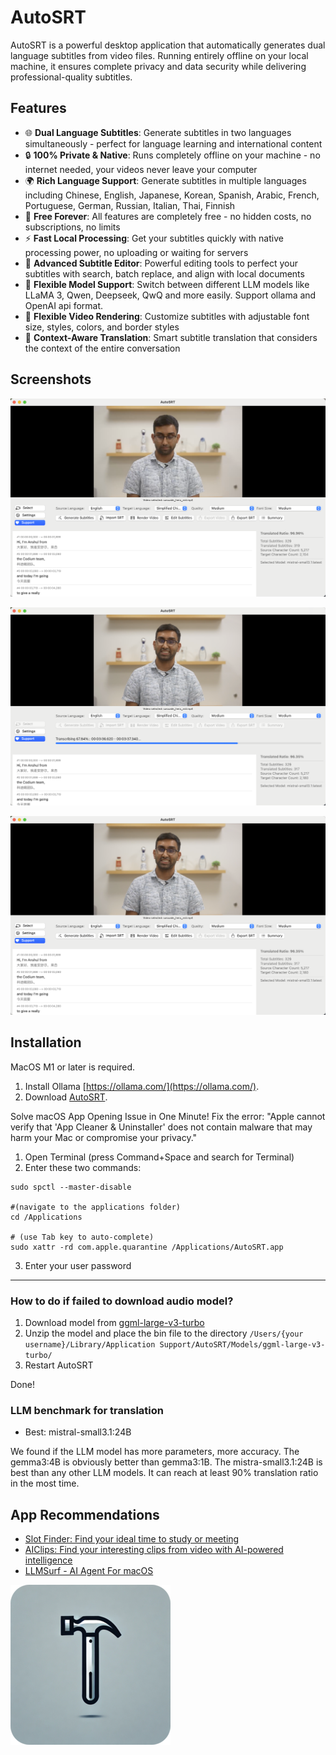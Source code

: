 # AutoSRT

AutoSRT is a powerful desktop application that automatically generates dual language subtitles from video files. Running entirely offline on your local machine, it ensures complete privacy and data security while delivering professional-quality subtitles.

## Features

- 🌐 **Dual Language Subtitles**: Generate subtitles in two languages simultaneously - perfect for language learning and international content
- 🔒 **100% Private & Native**: Runs completely offline on your machine - no internet needed, your videos never leave your computer
- 🌍 **Rich Language Support**: Generate subtitles in multiple languages including Chinese, English, Japanese, Korean, Spanish, Arabic, French, Portuguese, German, Russian, Italian, Thai, Finnish
- 💝 **Free Forever**: All features are completely free - no hidden costs, no subscriptions, no limits
- ⚡ **Fast Local Processing**: Get your subtitles quickly with native processing power, no uploading or waiting for servers
- 📝 **Advanced Subtitle Editor**: Powerful editing tools to perfect your subtitles with search, batch replace, and align with local documents
- 🤖 **Flexible Model Support**: Switch between different LLM models like LLaMA 3, Qwen, Deepseek, QwQ and more easily. Support ollama and OpenAI api format.
- 🎨 **Flexible Video Rendering**: Customize subtitles with adjustable font size, styles, colors, and border styles
- 🔄 **Context-Aware Translation**: Smart subtitle translation that considers the context of the entire conversation

## Screenshots

![Home](https://github.com/yyaadet/autosrt_page/blob/main/screenshots/home.png)

![Processing](https://github.com/yyaadet/autosrt_page/blob/main/screenshots/processing.png)

![Done](https://github.com/yyaadet/autosrt_page/blob/main/screenshots/done.png)


## Installation

MacOS M1 or later is required.

1. Install Ollama [https://ollama.com/](https://ollama.com/).
2. Download [AutoSRT](https://github.com/yyaadet/autosrt_page/releases).

Solve macOS App Opening Issue in One Minute!
Fix the error: "Apple cannot verify that 'App Cleaner & Uninstaller' does not contain malware that may harm your Mac or compromise your privacy."

1. Open Terminal (press Command+Space and search for Terminal)
2. Enter these two commands:
```
sudo spctl --master-disable

#(navigate to the applications folder)
cd /Applications 

# (use Tab key to auto-complete)
sudo xattr -rd com.apple.quarantine /Applications/AutoSRT.app 
```
3. Enter your user password

---

### How to do if failed to download audio model?

1. Download model from [ggml-large-v3-turbo](https://github.com/yyaadet/autosrt_page/releases/download/v10.0.0/ggml-large-v3-turbo.bin.zip)
2. Unzip the model and place the bin file to the directory `/Users/{your username}/Library/Application Support/AutoSRT/Models/ggml-large-v3-turbo/`
3. Restart AutoSRT

Done!

### LLM benchmark for translation

- Best: mistral-small3.1:24B

We found if the LLM model has more parameters, more accuracy. The gemma3:4B is obviously better than gemma3:1B. The mistra-small3.1:24B is best than any other LLM models. It can reach at least 90% translation ratio in the most time.

## App Recommendations 

- [Slot Finder: Find your ideal time to study or meeting](https://www.51zhi.com/)
- [AIClips: Find your interesting clips from video with AI-powered intelligence](https://yyaadet.github.io/aiclips/)
- [LLMSurf - AI Agent For macOS](https://github.com/yyaadet/llmsurf) 

![LLMSurf](https://raw.githubusercontent.com/yyaadet/llmsurf/main/images/logo.png)